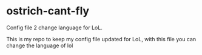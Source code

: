 # ostrich-cant-fly
Config file 2 change language for LoL.

This is my repo to keep my config file updated for LoL, with this file you can change the language of lol
